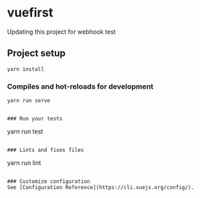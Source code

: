 # vuefirst

Updating this project for webhook test
## Project setup
```
yarn install
```

### Compiles and hot-reloads for development
```
yarn run serve
```


```

### Run your tests
```
yarn run test
```

### Lints and fixes files
```
yarn run lint
```

### Customize configuration
See [Configuration Reference](https://cli.vuejs.org/config/).
